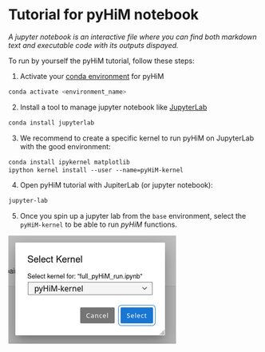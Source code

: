# Tutorial for pyHiM notebook

*A jupyter notebook is an interactive file where you can find both markdown text and executable code with its outputs dispayed.*

To run by yourself the pyHiM tutorial, follow these steps:

1. Activate your [conda environment](../quick_install.md#create-conda-enviroment) for pyHiM
```sh
conda activate <environment_name>
```

2. Install a tool to manage jupyter notebook like [JupyterLab](https://jupyter.org/install#jupyterlab)
```sh
conda install jupyterlab
```

3. We recommend to create a specific kernel to run pyHiM on JupyterLab with the good environment:

```
conda install ipykernel matplotlib
ipython kernel install --user --name=pyHiM-kernel
```

4. Open pyHiM tutorial with JupiterLab (or jupyter notebook):
```sh
jupyter-lab
```

5. Once you spin up a jupyter lab from the `base` environment, select the `pyHiM-kernel` to be able to run *pyHiM* functions.

![select_kernel_screenshot](../../_static/select_kernel.png)
